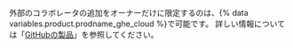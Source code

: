 外部のコラボレータの追加をオーナーだけに限定するのは、{% data variables.product.prodname_ghe_cloud %}で可能です。 詳しい情報については「[GitHubの製品](/articles/githubs-products)」を参照してください。
